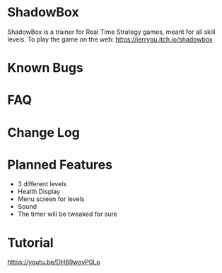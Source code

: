 # ShadowBox
ShadowBox is a trainer for Real Time Strategy games, meant for all skill levels.
To play the game on the web: https://jerrygu.itch.io/shadowbox

# Known Bugs


# FAQ

# Change Log

# Planned Features
* 3 different levels
* Health Display
* Menu screen for levels
* Sound
* The timer will be tweaked for sure

# Tutorial
https://youtu.be/DH69wovP0Lo
